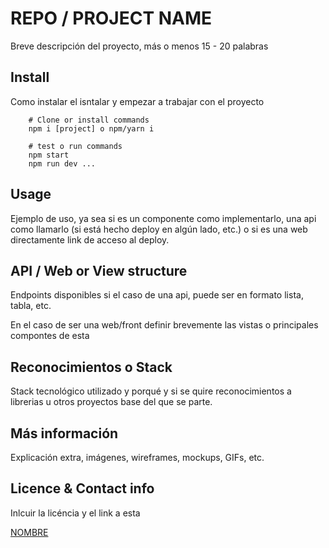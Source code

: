 
# REPO / PROJECT NAME

Breve descripción del proyecto, más o menos 15 - 20 palabras

## Install

Como instalar el isntalar y empezar a trabajar con el proyecto 

```shell
    # Clone or install commands
    npm i [project] o npm/yarn i 
```

```shell
    # test o run commands
    npm start
    npm run dev ...
```

## Usage

Ejemplo de uso, ya sea si es un componente como implementarlo, una api como llamarlo (si está hecho deploy en algún lado, etc.) o si es una web directamente link de acceso al deploy.


## API / Web or View structure

Endpoints disponibles si el caso de una api, puede ser en formato lista, tabla, etc.

En el caso de ser una web/front definir brevemente las vistas o principales compontes de esta


## Reconocimientos o Stack 

Stack tecnológico utilizado y porqué y si se quire reconocimientos a librerias u otros proyectos base del que se parte.

## Más información

Explicación extra, imágenes, wireframes, mockups, GIFs, etc.

## Licence & Contact info

Inlcuir la licéncia y el link a esta 

[NOMBRE](url)

